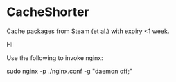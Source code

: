 # CacheShorter
Cache packages from Steam (et al.) with expiry &lt;1 week.

Hi

Use the following to invoke nginx:

sudo nginx -p ./nginx.conf -g "daemon off;"
